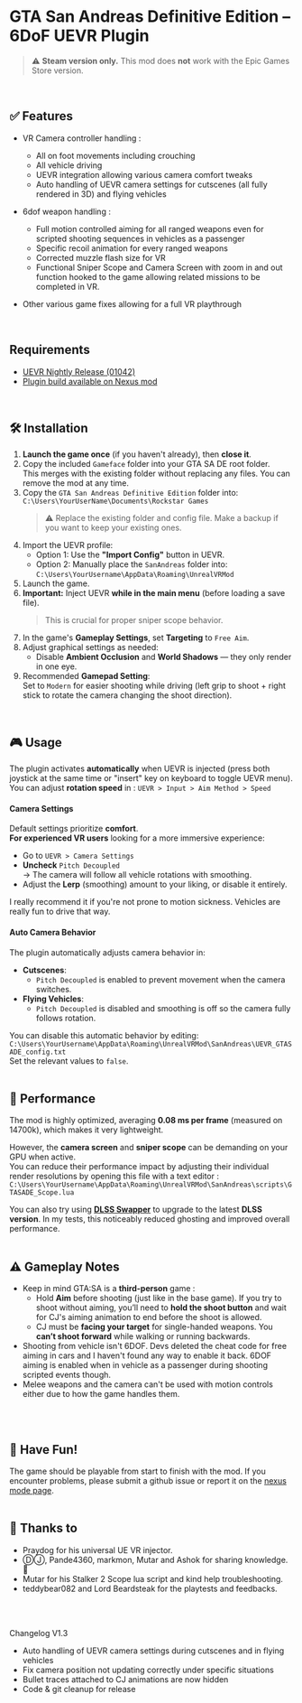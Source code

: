 # GTA San Andreas Definitive Edition – 6DoF UEVR Plugin

> ⚠️ **Steam version only.** This mod does **not** work with the Epic Games Store version.
 <br>

## ✅ Features
- VR Camera controller handling :
  - All on foot movements including crouching
  - All vehicle driving
  - UEVR integration allowing various camera comfort tweaks
  - Auto handling of UEVR camera settings for cutscenes (all fully rendered in 3D) and flying vehicles

- 6dof weapon handling :
  - Full motion controlled aiming for all ranged weapons even for scripted shooting sequences in vehicles as a passenger
  - Specific recoil animation for every ranged weapons
  - Corrected muzzle flash size for VR
  - Functional Sniper Scope and Camera Screen with zoom in and out function hooked to the game allowing related missions to be completed in VR.
 - Other various game fixes allowing for a full VR playthrough

 <br>
 
## Requirements

- [UEVR Nightly Release (01042)](https://github.com/praydog/UEVR-nightly/releases/tag/nightly-01042-9d6d66496524cdcfa6a022e79b40f1d87669efb4)
- [Plugin build available on Nexus mod](https://github.com/praydog/UEVR-nightly/releases/tag/nightly-01042-9d6d66496524cdcfa6a022e79b40f1d87669efb4)
 <br>
 
## 🛠️ Installation

1. **Launch the game once** (if you haven't already), then **close it**.
2. Copy the included `Gameface` folder into your GTA SA DE root folder.  
   This merges with the existing folder without replacing any files. You can remove the mod at any time.
3. Copy the `GTA San Andreas Definitive Edition` folder into:  
   `C:\Users\YourUserName\Documents\Rockstar Games`  
   > ⚠️ Replace the existing folder and config file. Make a backup if you want to keep your existing ones.
4. Import the UEVR profile:
   - Option 1: Use the **"Import Config"** button in UEVR.
   - Option 2: Manually place the `SanAndreas` folder into:  
     `C:\Users\YourUsername\AppData\Roaming\UnrealVRMod`
5. Launch the game.
6. **Important:** Inject UEVR **while in the main menu** (before loading a save file).  
   > This is crucial for proper sniper scope behavior.
7. In the game's **Gameplay Settings**, set **Targeting** to `Free Aim`.
8. Adjust graphical settings as needed:
   - Disable **Ambient Occlusion** and **World Shadows** — they only render in one eye.
9. Recommended **Gamepad Setting**:  
   Set to `Modern` for easier shooting while driving (left grip to shoot + right stick to rotate the camera changing the shoot direction).
 <br>
 
## 🎮 Usage

The plugin activates **automatically** when UEVR is injected (press both joystick at the same time or "insert" key on keyboard to toggle UEVR menu).  
You can adjust **rotation speed** in :
  `UEVR > Input > Aim Method > Speed`

#### Camera Settings

Default settings prioritize **comfort**.  
**For experienced VR users** looking for a more immersive experience:
  - Go to `UEVR > Camera Settings`
  - **Uncheck** `Pitch Decoupled`  
    → The camera will follow all vehicle rotations with smoothing.
  - Adjust the **Lerp** (smoothing) amount to your liking, or disable it entirely.

I really recommend it if you're not prone to motion sickness. Vehicles are really fun to drive that way.

#### Auto Camera Behavior

The plugin automatically adjusts camera behavior in:

- **Cutscenes**:  
  - `Pitch Decoupled` is enabled to prevent movement when the camera switches.
- **Flying Vehicles**:  
  - `Pitch Decoupled` is disabled and smoothing is off so the camera fully follows rotation.

You can disable this automatic behavior by editing:  
`C:\Users\YourUsername\AppData\Roaming\UnrealVRMod\SanAndreas\UEVR_GTASADE_config.txt`  
Set the relevant values to `false`.
<br>
<br>

## 🚀 Performance

The mod is highly optimized, averaging **0.08 ms per frame** (measured on 14700k), which makes it very lightweight.  

However, the **camera screen** and **sniper scope** can be demanding on your GPU when active.  
You can reduce their performance impact by adjusting their individual render resolutions by opening this file with a text editor :  
`C:\Users\YourUsername\AppData\Roaming\UnrealVRMod\SanAndreas\scripts\GTASADE_Scope.lua`

You can also try using [**DLSS Swapper**](https://github.com/beeradmoore/dlss-swapper) to upgrade to the latest **DLSS version**. In my tests, this noticeably reduced ghosting and improved overall performance.
 <br>
 <br>
 
## ⚠️ Gameplay Notes

- Keep in mind GTA:SA is a **third-person** game :
  - Hold **Aim** before shooting (just like in the base game). If you try to shoot without aiming, you’ll need to **hold the shoot button** and wait for CJ's aiming animation to end before the shoot is allowed.
  - CJ must be **facing your target** for single-handed weapons. You **can’t shoot forward** while walking or running backwards.
- Shooting from vehicle isn't 6DOF. Devs deleted the cheat code for free aiming in cars and I haven't found any way to enable it back. 6DOF aiming is enabled when in vehicle as a passenger during shooting scripted events though.
- Melee weapons and the camera can't be used with motion controls either due to how the game handles them.
 <br>
 <br>
 
## 🎉 Have Fun!

The game should be playable from start to finish with the mod. If you encounter problems, please submit a github issue or report it on the [nexus mode page](https://github.com/praydog/UEVR-nightly/releases/tag/nightly-01042-9d6d66496524cdcfa6a022e79b40f1d87669efb4).
 <br>
 <br>

 ## 🙏 Thanks to
- Praydog for his universal UE VR injector.  
- ⒹⒿ, Pande4360, markmon, Mutar and Ashok for sharing knowledge. 💪  
- Mutar for his Stalker 2 Scope lua script and kind help troubleshooting.  
- teddybear082 and Lord Beardsteak for the playtests and feedbacks.  
 <br>
 <br>

 
Changelog V1.3
- Auto handling of UEVR camera settings during cutscenes and in flying vehicles
- Fix camera position not updating correctly under specific situations
- Bullet traces attached to CJ animations are now hidden
- Code & git cleanup for release

